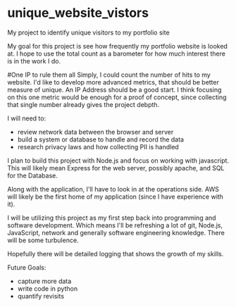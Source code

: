# unique_website_vistors
My project to identify unique visitors to my portfolio site

My goal for this project is see how frequently my portfolio website is looked at. I hope to use the total count as a barometer for how much interest there is in the work I do.


#One IP to rule them all
Simply, I could count the number of hits to my website. I'd like to develop more advanced metrics, that should be better measure of unique. An IP Address should be a good start. I think focusing on this one metric would be enough for a proof of concept, since collecting that single number already gives the project debpth.

I will need to:
- review network data between the browser and server
- build a system or database to handle and record the data
- research privacy laws and how collecting PII is handled

I plan to build this project with Node.js and focus on working with javascript. This will likely mean Express for the web server, possibly apache, and SQL for the Database.

Along with the application, I'll have to look in at the operations side. AWS will likely be the first home of my application (since I have experience with it).

I will be utilizing this project as my first step back into programming and software development. Which means I'll be refreshing a lot of git, Node.js, JavaScript, network and generally software engineering knowledge. There will be some turbulence.

Hopefully there will be detailed logging that shows the growth of my skills.

Future Goals:
- capture more data
- write code in python
- quantify revisits


